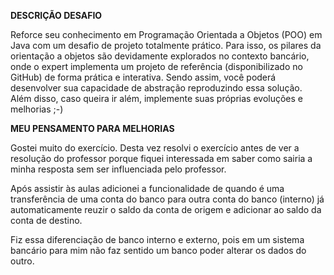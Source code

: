 **DESCRIÇÃO DESAFIO**


Reforce seu conhecimento em Programação Orientada a Objetos (POO) em Java com um desafio de projeto totalmente prático. Para isso, os pilares da orientação a objetos são devidamente explorados no contexto bancário, onde o expert implementa um projeto de referência (disponibilizado no GitHub) de forma prática e interativa. Sendo assim, você poderá desenvolver sua capacidade de abstração reproduzindo essa solução. Além disso, caso queira ir além, implemente suas próprias evoluções e melhorias ;-)

**MEU PENSAMENTO PARA MELHORIAS**

Gostei muito do exercício. Desta vez resolvi o exercício antes de ver a resolução do professor porque fiquei interessada em saber como sairia a minha resposta sem ser influenciada pelo professor.

Após assistir às aulas adicionei a funcionalidade de quando é uma transferência de uma conta do banco para outra conta do banco (interno) já automaticamente reuzir o saldo da conta de origem e adicionar ao saldo da conta de destino.

Fiz essa diferenciação de banco interno e externo, pois em um sistema bancário para mim não faz sentido um banco poder alterar os dados do outro. 